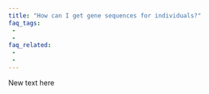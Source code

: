 ```yaml
---
title: "How can I get gene sequences for individuals?"
faq_tags:
 -
 -
faq_related:
 -
 -
---
```


New text here
